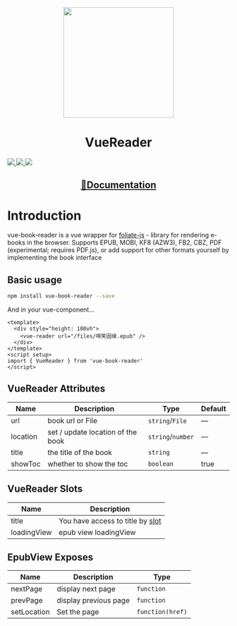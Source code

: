 <div align="center">
  <img width=250 src="https://raw.githubusercontent.com/jinhuan138/vue--book-reader/master/public/logo.png" />
  <h1>VueReader</h1>
</div>

<p>
  <a href="https://www.npmjs.com/package/vue-book-reader" target="_blank">
    <img src="https://img.shields.io/npm/v/vue-book-reader?style=flat-square" />
  </a>
  <a href="https://www.npmjs.com/package/vue-book-reader" target="_blank" >
    <img src="https://img.shields.io/npm/dw/vue-book-reader?style=flat-square" />
  </a>
  <a href="./LICENSE">
    <img src="https://img.shields.io/npm/l/vue-book-reader?style=flat-square" />
  </a>
</p>

<div align="center">
  <h2><a href="https://jinhuan138.github.io/vue-book-reader/">📖Documentation</a></h2>
</div>


# Introduction

vue-book-reader is a vue wrapper for [foliate-js](https://github.com/johnfactotum/foliate-js) - library for rendering e-books in the browser.
Supports EPUB, MOBI, KF8 (AZW3), FB2, CBZ, PDF (experimental; requires PDF.js), or add support for other formats yourself by implementing the book interface


## Basic usage

```bash
npm install vue-book-reader --save
```

And in your vue-component...

```vue
<template>
  <div style="height: 100vh">
    <vue-reader url="/files/啼笑因缘.epub" />
  </div>
</template>
<script setup>
import { VueReader } from 'vue-book-reader'
</script>
```

## VueReader Attributes

| **Name** | **Description**                   | **Type**               | **Default** |
| -------- | --------------------------------- | ---------------------- | ----------- |
| url      | book url or File                  | `string`/`File`        | —           |
| location | set / update location of the book | `string`/`number`      | —           |
| title    | the title of the book             | `string`               | —           |
| showToc  | whether to show the toc           | `boolean`              | true        |

## VueReader Slots

| **Name** | **Description**                                                                     |
| -------- | ----------------------------------------------------------------------------------- |
| title    | You have access to title by [slot](https://v3.vuejs.org/guide/component-slots.html) |
| loadingView | epub view loadingView                                                            |

## EpubView Exposes

| **Name**    | **Description**        | **Type**         |
| ----------- | ---------------------- | ---------------- |
| nextPage    | display  next page     | `function`       |
| prevPage    | display  previous page | `function`       |
| setLocation | Set the page           | `function(href)` |

